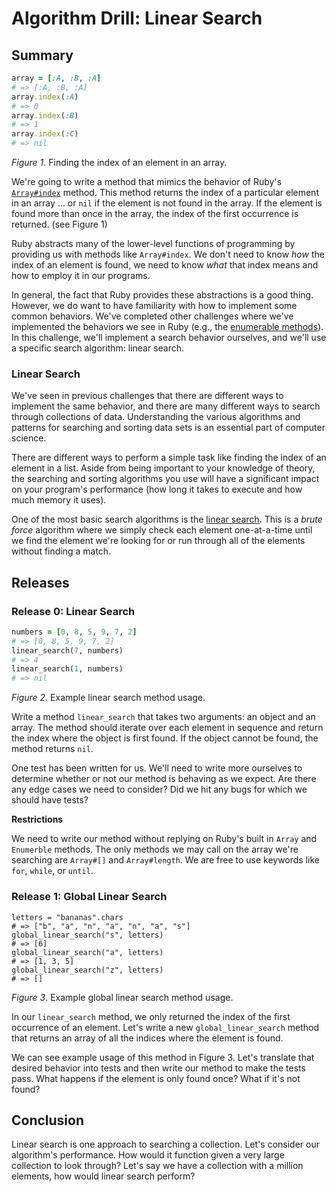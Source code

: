 # Algorithm Drill: Linear Search

## Summary
```ruby
array = [:A, :B, :A]
# => [:A, :B, :A]
array.index(:A)
# => 0
array.index(:B)
# => 1
array.index(:C)
# => nil
```
*Figure 1*.  Finding the index of an element in an array.

We're going to write a method that mimics the behavior of Ruby's [`Array#index`][rubydocs Array#index] method.  This method returns the index of a particular element in an array ... or `nil` if the element is not found in the array.  If the element is found more than once in the array, the index of the first occurrence is returned.  (see Figure 1)

Ruby abstracts many of the lower-level functions of programming by providing us with methods like `Array#index`.  We don't need to know *how* the index of an element is found, we need to know *what* that index means and how to employ it in our programs.

In general, the fact that Ruby provides these abstractions is a good thing.  However, we do want to have familiarity with how to implement some common behaviors.  We've completed other challenges where we've implemented the behaviors we see in Ruby (e.g., the [enumerable methods][implement-enumerable-challenge]).  In this challenge, we'll implement a search behavior ourselves, and we'll use a specific search algorithm:  linear search.


### Linear Search
We've seen in previous challenges that there are different ways to implement the same behavior, and there are many different ways to search through collections of data. Understanding the various algorithms and patterns for searching and sorting data sets is an essential part of computer science.

There are different ways to perform a simple task like finding the index of an element in a list. Aside from being important to your knowledge of theory, the searching and sorting algorithms you use will have a significant impact on your program's performance (how long it takes to execute and how much memory it uses).

One of the most basic search algorithms is the [linear search][wikipedia linear search].  This is a *brute force* algorithm where we simply check each element one-at-a-time until we find the element we're looking for or run through all of the elements without finding a match.


## Releases
### Release 0: Linear Search
```ruby
numbers = [0, 8, 5, 9, 7, 2]
# => [0, 8, 5, 9, 7, 2]
linear_search(7, numbers)
# => 4
linear_search(1, numbers)
# => nil
```
*Figure 2*.  Example linear search method usage.

Write a method `linear_search` that takes two arguments: an object and an array.  The method should iterate over each element in sequence and return the index where the object is first found. If the object cannot be found, the method returns `nil`.

One test has been written for us.  We'll need to write more ourselves to determine whether or not our method is behaving as we expect. Are there any edge cases we need to consider? Did we hit any bugs for which we should have tests?

**Restrictions**

We need to write our method without replying on Ruby's built in `Array` and `Enumerble` methods.  The only methods we may call on the array we're searching are `Array#[]` and `Array#length`.  We are free to use keywords like `for`, `while`, or `until`.


### Release 1: Global Linear Search
```
letters = "bananas".chars
# => ["b", "a", "n", "a", "n", "a", "s"]
global_linear_search("s", letters)
# => [6]
global_linear_search("a", letters)
# => [1, 3, 5]
global_linear_search("z", letters)
# => []
```
*Figure 3*.  Example global linear search method usage.

In our `linear_search` method, we only returned the index of the first occurrence of an element.  Let's write a new `global_linear_search` method that returns an array of all the indices where the element is found.

We can see example usage of this method in Figure 3.  Let's translate that desired behavior into tests and then write our method to make the tests pass.  What happens if the element is only found once?  What if it's not found?


## Conclusion
Linear search is one approach to searching a collection.  Let's consider our algorithm's performance.  How would it function given a very large collection to look through?  Let's say we have a collection with a million elements, how would linear search perform?


[implement-enumerable-challenge]: ../../../implement-enumerable-challenge
[rubydocs Array#index]: http://ruby-doc.org/core-2.1.0/Array.html#method-i-index
[wikipedia linear search]: http://en.wikipedia.org/wiki/Linear_search

